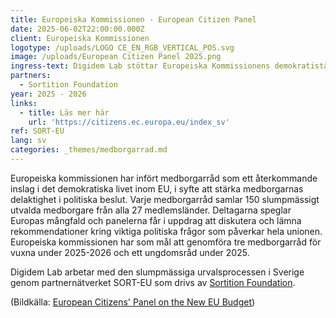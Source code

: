 ```yaml
---
title: Europeiska Kommissionen - European Citizen Panel
date: 2025-06-02T22:00:00.000Z
client: Europeiska Kommissionen
logotype: /uploads/LOGO CE_EN_RGB_VERTICAL_POS.svg
image: /uploads/European Citizen Panel 2025.png
ingress-text: Digidem Lab stöttar Europeiska Kommissionens demokratistärkande medborgarråd.
partners:
  - Sortition Foundation
year: 2025 - 2026
links:
  - title: Läs mer här
    url: 'https://citizens.ec.europa.eu/index_sv'
ref: SORT-EU
lang: sv
categories: _themes/medborgarrad.md
---
```


Europeiska kommissionen har infört medborgarråd som ett återkommande inslag i det demokratiska livet inom EU, i syfte att stärka medborgarnas delaktighet i politiska beslut. Varje medborgarråd samlar 150 slumpmässigt utvalda medborgare från alla 27 medlemsländer. Deltagarna speglar Europas mångfald och panelerna får i uppdrag att diskutera och lämna rekommendationer kring viktiga politiska frågor som påverkar hela unionen. Europeiska kommissionen har som mål att genomföra tre medborgarråd för vuxna under 2025-2026 och ett ungdomsråd under 2025.

Digidem Lab arbetar med den slumpmässiga urvalsprocessen i Sverige genom partnernätverket SORT-EU som drivs av [Sortition Foundation](https://www.sortitionfoundation.org/ecp_eu_budget_fit_for_our_ambition_democratic_lottery "Sortition Foundation").

(Bildkälla: [European Citizens' Panel on the New EU Budget](https://citizens.ec.europa.eu/european-citizens-panel-new-european-budget_sv#paragraph_682 "Bildkälla"))
